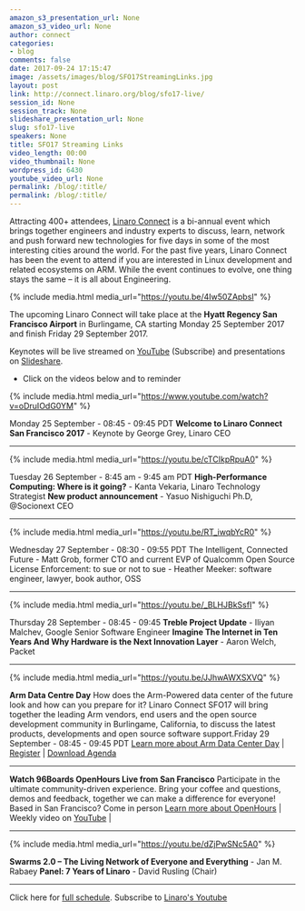 ```yaml
---
amazon_s3_presentation_url: None
amazon_s3_video_url: None
author: connect
categories:
- blog
comments: false
date: 2017-09-24 17:15:47
image: /assets/images/blog/SFO17StreamingLinks.jpg
layout: post
link: http://connect.linaro.org/blog/sfo17-live/
session_id: None
session_track: None
slideshare_presentation_url: None
slug: sfo17-live
speakers: None
title: SFO17 Streaming Links
video_length: 00:00
video_thumbnail: None
wordpress_id: 6430
youtube_video_url: None
permalink: /blog/:title/
permalink: /blog/:title/
---
```


Attracting 400+ attendees, [Linaro Connect](/) is a bi-annual event which brings together engineers and industry experts to discuss, learn, network and push forward new technologies for five days in some of the most interesting cities around the world. For the past five years, Linaro Connect has been the event to attend if you are interested in Linux development and related ecosystems on ARM. While the event continues to evolve, one thing stays the same – it is all about Engineering.

{% include media.html media_url="https://youtu.be/4Iw50ZApbsI" %}

The upcoming Linaro Connect will take place at the **Hyatt Regency San Francisco Airport** in Burlingame, CA starting Monday 25 September 2017 and finish Friday 29 September 2017.

Keynotes will be live streamed on [YouTube](http://linaro.co/youtube) (Subscribe) and presentations on [Slideshare](https://www.slideshare.net/linaroorg/).
* Click on the videos below and to reminder


{% include media.html media_url="https://www.youtube.com/watch?v=oDruIOdG0YM" %}


Monday 25 September - 08:45 - 09:45 PDT
**Welcome to Linaro Connect San Francisco 2017** - Keynote by George Grey, Linaro CEO



* * *


{% include media.html media_url="https://youtu.be/cTCIkpRpuA0" %}


Tuesday 26 September - 8:45 am - 9:45 am PDT
**High-Performance Computing: Where is it going?** - Kanta Vekaria, Linaro Technology Strategist
**New product announcement** - Yasuo Nishiguchi Ph.D, @Socionext CEO



* * *


{% include media.html media_url="https://youtu.be/RT_iwqbYcR0" %}


Wednesday 27 September - 08:30 - 09:55 PDT
The Intelligent, Connected Future - Matt Grob, former CTO and current EVP of Qualcomm
Open Source License Enforcement: to sue or not to sue - Heather Meeker: software engineer, lawyer, book author, OSS



* * *



{% include media.html media_url="https://youtu.be/_BLHJBkSsfI" %}


Thursday 28 September - 08:45 - 09:45
**Treble Project Update** - Iliyan Malchev, Google Senior Software Engineer
**Imagine The Internet in Ten Years And Why Hardware is the Next Innovation Layer** - Aaron Welch, Packet



* * *





{% include media.html media_url="https://youtu.be/JJhwAWXSXVQ" %}


**Arm Data Centre Day**
How does the Arm-Powered data center of the future look and how can you prepare for it? Linaro Connect SFO17 will bring together the leading Arm vendors, end users and the open source development community in Burlingame, California, to discuss the latest products, developments and open source software support.Friday 29 September - 08:45 - 09:45 PDT
[Learn more about Arm Data Center Day](/about/) | [Register](http://link.linaro.org/sfo17armdatacenterday) | [Download Agenda](https://connect.linaro.org/agendas/)



* * *

**Watch 96Boards OpenHours Live from San Francisco**
Participate in the ultimate community-driven experience. Bring your coffee and questions, demos and feedback, together we can make a difference for everyone! Based in San Francisco? Come in person
[Learn more about OpenHours](https://www.96boards.org/openhours/) | Weekly video on [YouTube](http://linaro.co/96byt) |



* * *


{% include media.html media_url="https://youtu.be/dZjPwSNc5A0" %}


**Swarms 2.0 – The Living Network of Everyone and Everything** - Jan M. Rabaey
**Panel: 7 Years of Linaro** - David Rusling (Chair)



* * *


Click here for [full schedule](https://eu.eventscloud.com/ehome/200171724). Subscribe to [Linaro's Youtube](http://linaro.co/youtube)
